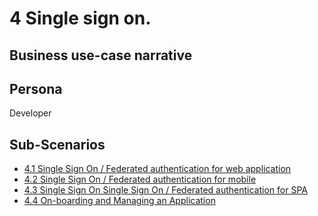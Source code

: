 # 4 Single sign on. 

## Business use-case narrative


## Persona
Developer

## Sub-Scenarios
- [4.1 Single Sign On / Federated authentication for web application](4.1-sso-for-web-app/README.md)
- [4.2 Single Sign On / Federated authentication for mobile](4.2-sso-for-mobile/README.md)
- [4.3 Single Sign On Single Sign On / Federated authentication for SPA](4.3-sso-for-spa/README.md)
- [4.4 On-boarding and Managing an Application](4.4-application-management/README.md)


